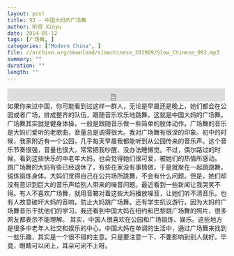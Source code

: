 ```yaml
---
layout: post
title: 93 - 中国大妈的广场舞
author: 昕煜 Xinyu
date: 2014-05-12
tags: [广场舞, ]
categories: ["Modern China", ]
file: //archive.org/download/slowchinese_201909/Slow_Chinese_093.mp3
summary: ""
duration: ""
length: ""
---
```


<iframe src="https://archive.org/embed/slowchinese_201909/Slow_Chinese_093.mp3" width="500" height="30" frameborder="0" webkitallowfullscreen="true" mozallowfullscreen="true" allowfullscreen></iframe>
如果你来过中国，你可能看到过这样一群人，无论是早晨还是晚上，她们都会在公园或者广场，排成整齐的队伍，跟随音乐欢乐地跳舞。这就是中国大妈的广场舞。
广场舞其实就是健身体操，一般是跟随音乐做一些简单的肢体动作。广场舞的音乐是大妈们爱听的老歌曲，音量总是调得很大。我对广场舞有很深的印象。初中的时候，我家附近有一个公园，几乎每天早晨我都能听到从公园传来的音乐声。这个音乐节奏很强，音量也很大，常常把我吵醒，没办法睡懒觉。不过，偶尔路过的时候，看到这些快乐的中老年大妈，也会觉得她们很可爱，被她们的热情所感动。
跳广场舞的大妈有些已经退休了，有些在家没有事情做，于是就聚在一起跳跳舞，锻炼锻炼身体。大妈们觉得自己在公共场所跳舞，不会有什么问题。但是，她们却没有意识到巨大的音乐声给别人带来的噪音问题。最近看到一些新闻让我哭笑不得。有人不喜欢广场舞，就用音箱对着这些大妈播放噪音，让她们听不清音乐。也有人故意破坏大妈的音响，防止大妈跳广场舞。还有学生抗议游行，因为大妈的广场舞音乐干扰他们的学习。我还看到中国大妈在纽约和巴黎跳广场舞的照片，很多网友都表示不能理解。
其实，中国人很喜欢在公园和广场锻炼、娱乐。这些地方是很多中老年人社交和娱乐的中心。中国大妈在单调的生活中，通过广场舞来找到一些乐趣，其实是一个很不错的主意。只是要注意一下，不要影响到别人就好。毕竟，眼睛可以闭上，耳朵可闭不上呀。
 
